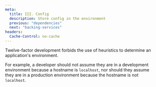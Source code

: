 ```yaml
---
meta:
  title: III. Config
  description: Store config in the environment
  previous: "dependencies"
  next: "backing-services"
headers:
  Cache-Control: no-cache
---
```


Twelve-factor development forbids the use of heuristics to determine an application's environment.

For example, a developer should not assume they are in a development environment because a hostname is `localhost`, nor should they assume they are in a production environment because the hostname is not `localhost`.
